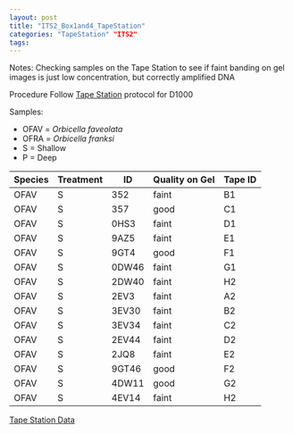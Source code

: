 ```yaml
---
layout: post
title: "ITS2_Box1and4_TapeStation"
categories: "TapeStation" "ITS2"
tags:
---
```




Notes:
Checking samples on the Tape Station to see if faint banding on gel images is just low concentration, but correctly amplified DNA

Procedure
Follow [Tape Station](https://meschedl.github.io/meschedl/PPP-Lab-Resources/Protocols_and_Lab_Resources/DNA_Quality_Control/D1000_Tape_Protocol) protocol for D1000

Samples:
- OFAV = *Orbicella faveolata*
- OFRA = *Orbicella franksi*
- S = Shallow
- P = Deep

| Species | Treatment | ID    | Quality on Gel | Tape ID |
|---------|-----------|-------|----------------|---------|
| OFAV    | S         | 352   | faint          | B1      |
| OFAV    | S         | 357   | good           | C1      |
| OFAV    | S         | 0HS3  | faint          | D1      |
| OFAV    | S         | 9AZ5  | faint          | E1      |
| OFAV    | S         | 9GT4  | good           | F1      |
| OFAV    | S         | 0DW46 | faint          | G1      |
| OFAV    | S         | 2DW40 | faint          | H2      |
| OFAV    | S         | 2EV3  | faint          | A2      |
| OFAV    | S         | 3EV30 | faint          | B2      |
| OFAV    | S         | 3EV34 | faint          | C2      |
| OFAV    | S         | 2EV44 | faint          | D2      |
| OFAV    | S         | 2JQ8  | faint          | E2      |
| OFAV    | S         | 9GT46 | good           | F2      |
| OFAV    | S         | 4DW11 | good           | G2      |
| OFAV    | S         | 4EV14 | faint          | H2      |


[Tape Station Data](https://wdunster.github.io/wdunster/WDPrada_Lab_Notebook/images/ITS2_TapeStationCheckIn-1.pdf)
